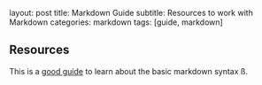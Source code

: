 
layout: post
title: Markdown Guide
subtitle: Resources to work with Markdown
categories: markdown
tags: [guide, markdown]


## Resources

This is a [good guide](https://www.markdownguide.org/basic-syntax/) to learn about the basic markdown syntax ß.


